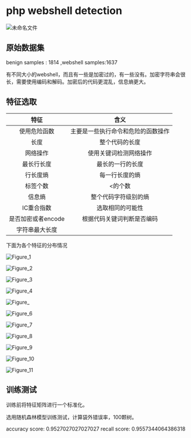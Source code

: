 # php webshell detection

![未命名文件](https://img2020.cnblogs.com/blog/2348945/202111/2348945-20211107133622161-782042101.png)

## 原始数据集

benign samples : 1814 ,webshell samples:1637

有不同大小的webshell，而且有一些是加密过的，有一些没有。加密字符串会很长，需要使用编码和解码。加密后的代码更混乱，信息熵更大。

## 特征选取

|        特征        |                含义                |
| :----------------: | :--------------------------------: |
|    使用危险函数    | 主要是一些执行命令和危险的函数操作 |
|        长度        |           整个代码的长度           |
|      网络操作      |       使用关键词检测网络操作       |
|     最长行长度     |          最长的一行的长度          |
|      行长度熵      |           每一行长度的熵           |
|      标签个数      |              <的个数               |
|       信息熵       |        整个代码字符级别的熵        |
|     IC重合指数     |          选取相同的可能性          |
| 是否加密或者encode |     根据代码关键词判断是否编码     |
|   字符串最大长度   |                                    |

下面为各个特征的分布情况

![Figure_1](https://img2020.cnblogs.com/blog/2348945/202111/2348945-20211106100529156-792249363.png)

![Figure_2](https://img2020.cnblogs.com/blog/2348945/202111/2348945-20211106100813924-1021668596.png)

![Figure_3](https://img2020.cnblogs.com/blog/2348945/202111/2348945-20211106100942948-1508445733.png)

![Figure_4](https://img2020.cnblogs.com/blog/2348945/202111/2348945-20211106101524192-1278171600.png)





![Figure_](https://img2020.cnblogs.com/blog/2348945/202111/2348945-20211106101750669-1161245455.png)



![Figure_6](https://img2020.cnblogs.com/blog/2348945/202111/2348945-20211106101948175-845808178.png)

![Figure_7](https://img2020.cnblogs.com/blog/2348945/202111/2348945-20211106102923213-581387463.png)

![Figure_8](https://img2020.cnblogs.com/blog/2348945/202111/2348945-20211106105800217-2021316089.png)

![Figure_9](https://img2020.cnblogs.com/blog/2348945/202111/2348945-20211106112052656-1929663757.png)

![Figure_10](https://img2020.cnblogs.com/blog/2348945/202111/2348945-20211106131946868-1666238857.png)

![Figure_11](https://img2020.cnblogs.com/blog/2348945/202111/2348945-20211106142750142-178479915.png)

## 训练测试

训练前将特征矩阵进行一个标准化。

选用随机森林模型训练测试，计算袋外错误率，100颗树。

accuracy score: 0.9527027027027027
recall   score: 0.9557344064386318